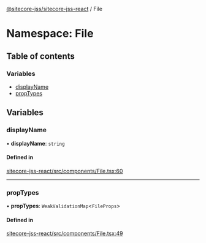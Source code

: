 [@sitecore-jss/sitecore-jss-react](../README.md) / File

# Namespace: File

## Table of contents

### Variables

- [displayName](File.md#displayname)
- [propTypes](File.md#proptypes)

## Variables

### displayName

• **displayName**: `string`

#### Defined in

[sitecore-jss-react/src/components/File.tsx:60](https://github.com/Sitecore/jss/blob/7850583a8/packages/sitecore-jss-react/src/components/File.tsx#L60)

___

### propTypes

• **propTypes**: `WeakValidationMap`\<`FileProps`\>

#### Defined in

[sitecore-jss-react/src/components/File.tsx:49](https://github.com/Sitecore/jss/blob/7850583a8/packages/sitecore-jss-react/src/components/File.tsx#L49)

